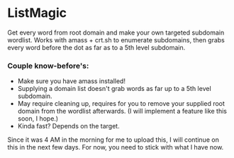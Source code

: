 # ListMagic
Get every word from root domain and make your own targeted subdomain wordlist. Works with amass + crt.sh to enumerate subdomains, then grabs every word before the dot as far as to a 5th level subdomain.

### Couple know-before's:
- Make sure you have amass installed!
- Supplying a domain list doesn't grab words as far up to a 5th level subdomain.
- May require cleaning up, requires for you to remove your supplied root domain from the wordlist afterwards. (I will implement a feature like this soon, I hope.)
- Kinda fast? Depends on the target.

Since it was 4 AM in the morning for me to upload this, I will continue on this in the next few days. For now, you need to stick with what I have now.
